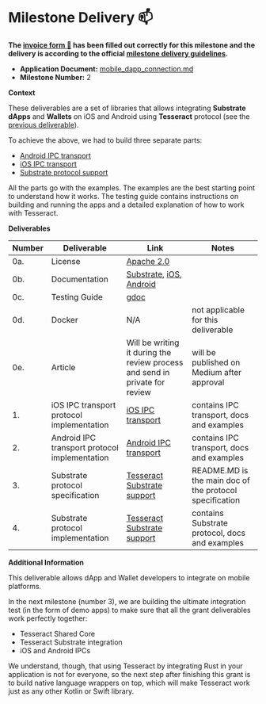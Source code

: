 # Milestone Delivery :mailbox:

**The [invoice form :pencil:](https://docs.google.com/forms/d/e/1FAIpQLSfmNYaoCgrxyhzgoKQ0ynQvnNRoTmgApz9NrMp-hd8mhIiO0A/viewform) has been filled out correctly for this milestone and the delivery is according to the official [milestone delivery guidelines](https://github.com/w3f/Grants-Program/blob/master/docs/milestone-deliverables-guidelines.md).**

- **Application Document:** [mobile_dapp_connection.md](https://github.com/w3f/Grants-Program/blob/master/applications/mobile_dapp_connection.md)
- **Milestone Number:** 2

**Context**

These deliverables are a set of libraries that allows integrating **Substrate** **dApps** and **Wallets** on iOS and Android using **Tesseract** protocol (see the [previous deliverable](./mobile_dapp_connection-milestone_1.md)).

To achieve the above, we had to build three separate parts:

- [Android IPC transport](https://github.com/tesseract-one/Tesseract.android)
- [iOS IPC transport](https://github.com/tesseract-one/Tesseract.swift)
- [Substrate protocol support](https://github.com/tesseract-one/Tesseract.rs/tree/master/protocols/substrate)

All the parts go with the examples. The examples are the best starting point to understand how it works. The testing guide contains instructions on building and running the apps and a detailed explanation of how to work with Tesseract.

**Deliverables**

| Number | Deliverable                                   | Link                                                                                                                                                                                                                         | Notes                                                   |
| ------ | --------------------------------------------- | ---------------------------------------------------------------------------------------------------------------------------------------------------------------------------------------------------------------------------- | ------------------------------------------------------- |
| 0a.    | License                                       | [Apache 2.0](https://github.com/tesseract-one/Tesseract.rs/blob/master/LICENSE)                                                                                                                                              |                                                         |
| 0b.    | Documentation                                 | [Substrate](https://github.com/tesseract-one/Tesseract.rs/tree/master/protocols/substrate/README.MD), [iOS](https://github.com/tesseract-one/Tesseract.swift), [Android](https://github.com/tesseract-one/Tesseract.android) |                                                         |
| 0c.    | Testing Guide                                 | [gdoc](https://docs.google.com/document/d/1UYnFpo9ju1TjE4SSVAmdCDrD78FaJ4adjkLa5EcDhhQ)                                                                                                                                      |                                                         |
| 0d.    | Docker                                        | N/A                                                                                                                                                                                                                          | not applicable for this deliverable                     |
| 0e.    | Article                                       | Will be writing it during the review process and send in private for review                                                                                                                                                  | will be published on Medium after approval              |
| 1.     | iOS IPC transport protocol implementation     | [iOS IPC transport](https://github.com/tesseract-one/Tesseract.swift)                                                                                                                                                        | contains IPC transport, docs and examples               |
| 2.     | Android IPC transport protocol implementation | [Android IPC transport](https://github.com/tesseract-one/Tesseract.android)                                                                                                                                                  | contains IPC transport, docs and examples               |
| 3.     | Substrate protocol specification              | [Tesseract Substrate support](https://github.com/tesseract-one/Tesseract.rs/tree/master/protocols/substrate)                                                                                                                 | README.MD is the main doc of the protocol specification |
| 4.     | Substrate protocol implementation             | [Tesseract Substrate support](https://github.com/tesseract-one/Tesseract.rs/tree/master/protocols/substrate)                                                                                                                 | contains Substrate protocol, docs and examples          |

**Additional Information**

This deliverable allows dApp and Wallet developers to integrate on mobile platforms.

In the next milestone (number 3), we are building the ultimate integration test (in the form of demo apps) to make sure that all the grant deliverables work perfectly together:

- Tesseract Shared Core
- Tesseract Substrate integration
- iOS and Android IPCs

We understand, though, that using Tesseract by integrating Rust in your application is not for everyone, so the next step after finishing this grant is to build native language wrappers on top, which will make Tesseract work just as any other Kotlin or Swift library.
